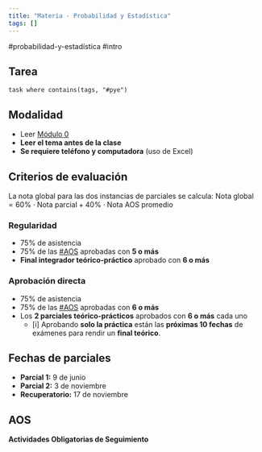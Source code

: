 ```yaml
---
title: "Materia - Probabilidad y Estadística"
tags: []
---
```

#probabilidad-y-estadística #intro 
## Tarea
```dataview
task where contains(tags, "#pye")
```
## Modalidad
- Leer [Módulo 0](https://frsfco.cvg.utn.edu.ar/pluginfile.php/156518/mod_resource/content/2/M%C3%93DULO%200%20-%20M%C3%93DULO%20INTRODUCTORIO%20-%20CICLO%202025.pdf)
- **Leer el tema antes de la clase**
- **Se requiere teléfono y computadora** (uso de Excel)
## Criterios de evaluación
La nota global para las dos instancias de parciales se calcula:
$\text{Nota global}=60\%\cdot \text{Nota parcial}+ 40\%\cdot \text{Nota AOS promedio}$
### Regularidad
- 75% de asistencia
- 75% de las [#AOS](#) aprobadas con **5 o más**
- **Final integrador teórico-práctico** aprobado con **6 o más**
### Aprobación directa
- 75% de asistencia
- 75% de las [#AOS](#) aprobadas con **6 o más**
- Los **2 parciales teórico-prácticos** aprobados con **6 o más** cada uno
	- [i] Aprobando **solo la práctica** están las **próximas 10 fechas** de exámenes para rendir un **final teórico**.
## Fechas de parciales
- **Parcial 1:** 9 de junio
- **Parcial 2:** 3 de noviembre
- **Recuperatorio:** 17 de noviembre
## AOS
**Actividades Obligatorias de Seguimiento**
